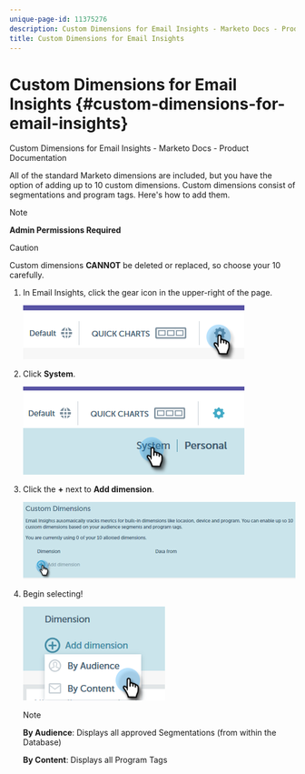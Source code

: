 ```yaml
---
unique-page-id: 11375276
description: Custom Dimensions for Email Insights - Marketo Docs - Product Documentation
title: Custom Dimensions for Email Insights
---
```


# Custom Dimensions for Email Insights {#custom-dimensions-for-email-insights}

Custom Dimensions for Email Insights - Marketo Docs - Product Documentation

All of the standard Marketo dimensions are included, but you have the option of adding up to 10 custom dimensions. Custom dimensions consist of segmentations and program tags. Here's how to add them.

>[!NOTE]
>
>**Admin Permissions Required**

>[!CAUTION]
>
>Custom dimensions **CANNOT** be deleted or replaced, so choose your 10 carefully.

1. In Email Insights, click the gear icon in the upper-right of the page.

   ![](assets/cd1.png)

1. Click **System**.

   ![](assets/cd2.png)

1. Click the **+** next to **Add dimension**.

   ![](assets/cd3.png)

1. Begin selecting!

   ![](assets/cd4.png)

   >[!NOTE]
   >
   >**By Audience**: Displays all approved Segmentations (from within the Database)
   >
   >
   >**By Content**: Displays all Program Tags

